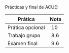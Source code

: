 Prácticas y final de ACUE:

| Prática | Nota |
|----|----|
| Prática opcional | 10 |
| Trabajo grupo | 8.6 |
| Examen final | 9.6 | 
